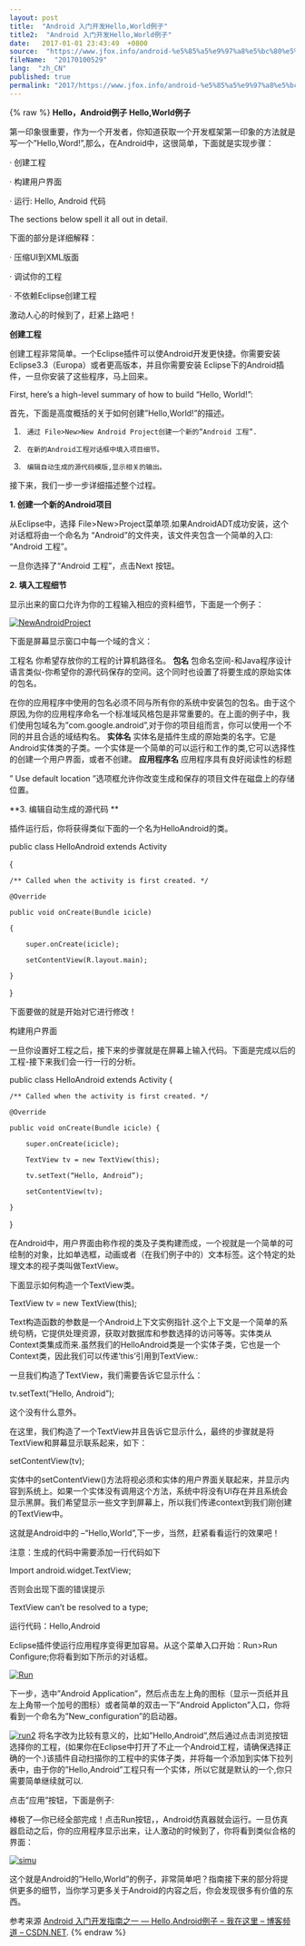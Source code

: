 ```yaml
---
layout: post
title:  "Android 入门开发Hello,World例子"
title2:  "Android 入门开发Hello,World例子"
date:   2017-01-01 23:43:49  +0800
source:  "https://www.jfox.info/android-%e5%85%a5%e9%97%a8%e5%bc%80%e5%8f%91helloworld%e4%be%8b%e5%ad%90.html"
fileName:  "20170100529"
lang:  "zh_CN"
published: true
permalink: "2017/https://www.jfox.info/android-%e5%85%a5%e9%97%a8%e5%bc%80%e5%8f%91helloworld%e4%be%8b%e5%ad%90.html"
---
```

{% raw %}
**Hello，Android例子 Hello,World例子**

第一印象很重要，作为一个开发者，你知道获取一个开发框架第一印象的方法就是写一个”Hello,Word!”,那么，在Android中，这很简单，下面就是实现步骤：

·          创建工程

·          构建用户界面

·          运行: Hello, Android 代码

The sections below spell it all out in detail.

下面的部分是详细解释：

·          压缩UI到XML版面

·          调试你的工程

·          不依赖Eclipse创建工程

激动人心的时候到了，赶紧上路吧！

**创建工程**

创建工程非常简单。一个Eclipse插件可以使Android开发更快捷。你需要安装Eclipse3.3（Europa）或者更高版本，并且你需要安装  Eclipse下的Android插件，一旦你安装了这些程序，马上回来。

First, here’s a high-level summary of how to build “Hello, World!”:

首先，下面是高度概括的关于如何创建”Hello,World!”的描述。

1.      通过 File>New>New Android Project创建一个新的”Android 工程”.

2.      在新的Android工程对话框中填入项目细节。

3.      编辑自动生成的源代码模版,显示相关的输出。

接下来，我们一步一步详细描述整个过程。

**1.      创建一个新的Android项目**

从Eclipse中，选择 File>New>Project菜单项.如果AndroidADT成功安装，这个对话框将由一个命名为 “Android”的文件夹，该文件夹包含一个简单的入口: “Android 工程”。

一旦你选择了“Android 工程”，点击Next 按钮。

**2.      填入工程细节**

显示出来的窗口允许为你的工程输入相应的资料细节，下面是一个例子：

 [![NewAndroidProject](6ff68c6.jpg)](https://www.jfox.info/go.php?url=http://www.jfox.info/wp-content/uploads/2014/02/NewAndroidProject.jpg)

下面是屏幕显示窗口中每一个域的含义：

工程名
你希望存放你的工程的计算机路径名。
**包名**
包命名空间-和Java程序设计语言类似-你希望你的源代码保存的空间。这个同时也设置了将要生成的原始实体的包名。

在你的应用程序中使用的包名必须不同与所有你的系统中安装包的包名。由于这个原因,为你的应用程序命名一个标准域风格包是非常重要的。在上面的例子中，我们使用包域名为”com.google.android”,对于你的项目组而言，你可以使用一个不同的并且合适的域结构名。
**实体名**
实体名是插件生成的原始类的名字。它是Android实体类的子类。一个实体是一个简单的可以运行和工作的类,它可以选择性的创建一个用户界面，或者不创建。
**应用程序名**
应用程序具有良好阅读性的标题

” Use default location ”选项框允许你改变生成和保存的项目文件在磁盘上的存储位置。

**3.      编辑自动生成的源代码 **

插件运行后，你将获得类似下面的一个名为HelloAndroid的类。

public class HelloAndroid extends Activity

{

    /** Called when the activity is first created. */

    @Override

    public void onCreate(Bundle icicle)

    {

        super.onCreate(icicle);

        setContentView(R.layout.main);

    }

}

下面要做的就是开始对它进行修改！

构建用户界面

一旦你设置好工程之后，接下来的步骤就是在屏幕上输入代码。下面是完成以后的工程-接下来我们会一行一行的分析。

public class HelloAndroid extends Activity {

    /** Called when the activity is first created. */

    @Override

    public void onCreate(Bundle icicle) {

        super.onCreate(icicle);

        TextView tv = new TextView(this);

        tv.setText(“Hello, Android”);

        setContentView(tv);

    }

}

在Android中，用户界面由称作视的类及子类构建而成，一个视就是一个简单的可绘制的对象，比如单选框，动画或者（在我们例子中的）文本标签。这个特定的处理文本的视子类叫做TextView。

下面显示如何构造一个TextView类。

TextView tv = new TextView(this);

Text构造函数的参数是一个Android上下文实例指针.这个上下文是一个简单的系统句柄，它提供处理资源，获取对数据库和参数选择的访问等等。实体类从Context类集成而来.虽然我们的HelloAndroid类是一个实体子类，它也是一个Context类，因此我们可以传递’this’引用到TextView.:

一旦我们构造了TextView，我们需要告诉它显示什么：

tv.setText(“Hello, Android”);

这个没有什么意外。

在这里，我们构造了一个TextView并且告诉它显示什么，最终的步骤就是将TextView和屏幕显示联系起来，如下：

setContentView(tv);

实体中的setContentView()方法将视必须和实体的用户界面关联起来，并显示内容到系统上。如果一个实体没有调用这个方法，系统中将没有UI存在并且系统会显示黑屏。我们希望显示一些文字到屏幕上，所以我们传递context到我们刚创建的TextView中。

这就是Android中的 –“Hello,World”,下一步，当然，赶紧看看运行的效果吧！

注意：生成的代码中需要添加一行代码如下

Import android.widget.TextView;

否则会出现下面的错误提示

TextView can’t be resolved to a type;

运行代码：Hello,Android

Eclipse插件使运行应用程序变得更加容易。从这个菜单入口开始：Run>Run Configure;你将看到如下所示的对话框。

[![Run](619c3fc.jpg)](https://www.jfox.info/go.php?url=http://www.jfox.info/wp-content/uploads/2014/02/Run.jpg)

下一步，选中”Android Application”，然后点击左上角的图标（显示一页纸并且左上角带一个加号的图标）或者简单的双击一下”Android Applicton”入口，你将看到一个命名为”New_configuration”的启动器。

[![run2](d944ec7.jpg)](https://www.jfox.info/go.php?url=http://www.jfox.info/wp-content/uploads/2014/02/run2.jpg)
将名字改为比较有意义的，比如”Hello,Android”,然后通过点击浏览按钮选择你的工程，(如果你在Eclipse中打开了不止一个Android工程，请确保选择正确的一个.)该插件自动扫描你的工程中的实体子类，并将每一个添加到实体下拉列表中，由于你的”Hello,Android”工程只有一个实体，所以它就是默认的一个,你只需要简单继续就可以.

点击”应用”按钮，下面是例子:

棒极了—你已经全部完成！点击Run按钮，，Android仿真器就会运行。一旦仿真器启动之后，你的应用程序显示出来，让人激动的时候到了，你将看到类似合格的界面：

[![simu](b45367f.jpg)](https://www.jfox.info/go.php?url=http://www.jfox.info/wp-content/uploads/2014/02/simu.jpg)

这个就是Android的”Hello,World”的例子，非常简单吧？指南接下来的部分将提供更多的细节，当你学习更多关于Android的内容之后，你会发现很多有价值的东西。

参考来源 [Android 入门开发指南之一 — Hello,Android例子 – 我在这里 – 博客频道 – CSDN.NET](https://www.jfox.info/go.php?url=http://www.jfox.info/url.php?url=http%3A%2F%2Fblog.csdn.net%2Flpt19832003%2Farticle%2Fdetails%2F4545193).
{% endraw %}